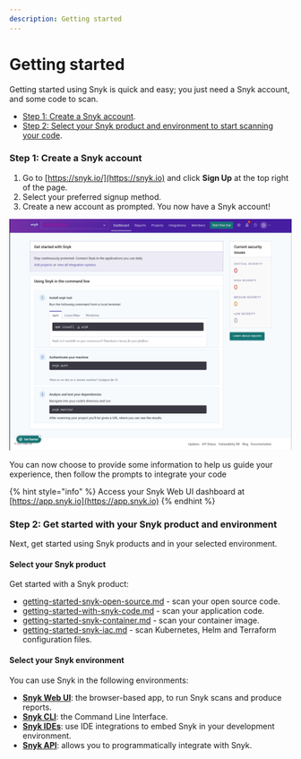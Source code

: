 ```yaml
---
description: Getting started
---
```


# Getting started

Getting started using Snyk is quick and easy; you just need a Snyk account, and some code to scan.

* [Step 1: Create a Snyk account](getting-started.md#step-1-create-a-snyk-account).
* [Step 2: Select your Snyk product and environment to start scanning your code](getting-started.md#step-2-get-started-with-your-snyk-product-and-environment).

### Step 1: Create a Snyk account

1. Go to [https://snyk.io/](https://snyk.io) and click **Sign Up** at the top right of the page.
2. Select your preferred signup method.
3. Create a new account as prompted. You now have a Snyk account!

![](<.gitbook/assets/image (66) (2).png>)

You can now choose to provide some information to help us guide your experience, then follow the prompts to integrate your code

{% hint style="info" %}
Access your Snyk Web UI dashboard at [https://app.snyk.io](https://app.snyk.io)
{% endhint %}

### Step 2: Get started with your Snyk product and environment

Next, get started using Snyk products and in your selected environment.

#### Select your Snyk product

Get started with a Snyk product:

* [getting-started-snyk-open-source.md](products/snyk-open-source/getting-started-snyk-open-source.md "mention") - scan your open source code.
* [getting-started-with-snyk-code.md](getting-started/getting-started-snyk-products/getting-started-with-snyk-code.md "mention") - scan your application code.
* [getting-started-snyk-container.md](products/snyk-container/getting-started-snyk-container.md "mention") - scan your container image.
* [getting-started-snyk-iac.md](products/snyk-infrastructure-as-code/getting-started-snyk-iac.md "mention") - scan Kubernetes, Helm and Terraform configuration files.

#### Select your Snyk environment

You can use Snyk in the following environments:

* [**Snyk Web UI**](snyk-web-ui/): the browser-based app, to run Snyk scans and produce reports.
* [**Snyk CLI**](https://docs.snyk.io/snyk-cli): the Command Line Interface.
* [**Snyk IDEs**](ide-tools/): use IDE integrations to embed Snyk in your development environment.
* [**Snyk API**](https://support.snyk.io/hc/en-us/categories/360000665657-Snyk-API): allows you to programmatically integrate with Snyk.
